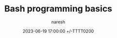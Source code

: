 ---
title: Bash programming basics
date: 2023-06-19 17:00:00 +/-TTTT0200
categories: [AIML]
tags: [ml project setup]     # TAG names should always be lowercase
author: naresh
---